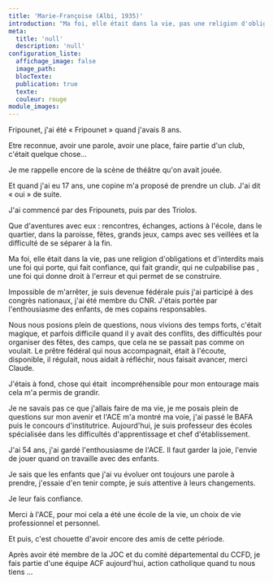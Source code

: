 ```yaml
---
title: 'Marie-Françoise (Albi, 1935)'
introduction: "Ma foi, elle était dans la vie, pas une religion d'obligations et d'interdits mais une foi qui porte, qui fait confiance, qui fait grandir, qui ne culpabilise pas , une foi qui donne droit à l'erreur et qui permet de se construire."
meta:
  title: 'null'
  description: 'null'
configuration_liste:
  affichage_image: false
  image_path:
  blocTexte:
  publication: true
  texte:
  couleur: rouge
module_images:
---
```



Fripounet, j'ai &eacute;t&eacute; &laquo; Fripounet &raquo; quand j'avais 8 ans.

Etre reconnue, avoir une parole, avoir une place, faire partie d'un club, c'&eacute;tait quelque chose...

Je me rappelle encore de la sc&egrave;ne de th&eacute;&acirc;tre qu'on avait jou&eacute;e.

Et quand j'ai eu 17 ans, une copine m'a propos&eacute; de prendre un club. J'ai dit &laquo; oui &raquo; de suite.

J'ai commenc&eacute; par des Fripounets, puis par des Triolos.

Que d'aventures avec eux : rencontres, &eacute;changes, actions &agrave; l'&eacute;cole, dans le quartier, dans la paroisse, f&ecirc;tes, grands jeux, camps avec ses veill&eacute;es et la difficult&eacute; de se s&eacute;parer &agrave; la fin.

Ma foi, elle &eacute;tait dans la vie, pas une religion d'obligations et d'interdits mais une foi qui porte, qui fait confiance, qui fait grandir, qui ne culpabilise pas , une foi qui donne droit &agrave; l'erreur et qui permet de se construire.

Impossible de m'arr&ecirc;ter, je suis devenue f&eacute;d&eacute;rale puis j'ai particip&eacute; &agrave; des congr&egrave;s nationaux, j'ai &eacute;t&eacute; membre du CNR. J'&eacute;tais port&eacute;e par l'enthousiasme des enfants, de mes copains responsables.

Nous nous posions plein de questions, nous vivions des temps forts, c'&eacute;tait magique, et parfois difficile quand il y avait des conflits, des difficult&eacute;s pour organiser des f&ecirc;tes, des camps, que cela ne se passait pas comme on voulait. Le pr&ecirc;tre f&eacute;d&eacute;ral qui nous accompagnait, &eacute;tait &agrave; l'&eacute;coute, disponible, il r&eacute;gulait, nous aidait &agrave; r&eacute;fl&eacute;chir, nous faisait avancer, merci Claude.

J'&eacute;tais &agrave; fond, chose qui &eacute;tait&nbsp; incompr&eacute;hensible pour mon entourage mais cela m'a permis de grandir.

Je ne savais pas ce que j'allais faire de ma vie, je me posais plein de questions sur mon avenir et l'ACE m'a montr&eacute; ma voie, j'ai pass&eacute; le BAFA puis le concours d'institutrice. Aujourd'hui, je suis professeur des &eacute;coles sp&eacute;cialis&eacute;e dans les difficult&eacute;s d'apprentissage et chef d'&eacute;tablissement.

J'ai 54 ans, j'ai gard&eacute; l'enthousiasme de l'ACE. Il faut garder la joie, l'envie de jouer quand on travaille avec des enfants.

Je sais que les enfants que j'ai vu &eacute;voluer ont toujours une parole &agrave; prendre, j'essaie d'en tenir compte, je suis attentive &agrave; leurs changements.

Je leur fais confiance.

Merci &agrave; l'ACE, pour moi cela a &eacute;t&eacute; une &eacute;cole de la vie, un choix de vie professionnel et personnel.

Et puis, c'est chouette d'avoir encore des amis de cette p&eacute;riode.

Apr&egrave;s avoir &eacute;t&eacute; membre de la JOC et du comit&eacute; d&eacute;partemental du CCFD, je fais partie d'une &eacute;quipe ACF aujourd'hui, action catholique quand tu nous tiens ...